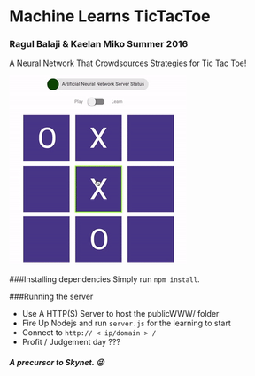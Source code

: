 # Machine Learns TicTacToe
### Ragul Balaji & Kaelan Miko Summer 2016
A Neural Network That Crowdsources Strategies for Tic Tac Toe!

![Demo](preview.gif)

###Installing dependencies
Simply run `npm install`.

###Running the server
- Use A HTTP(S) Server to host the publicWWW/ folder
- Fire Up Nodejs and run ```server.js``` for the learning to start
- Connect to ```http:// < ip/domain > /```
- Profit / Judgement day ???

##### A precursor to Skynet. 😜
